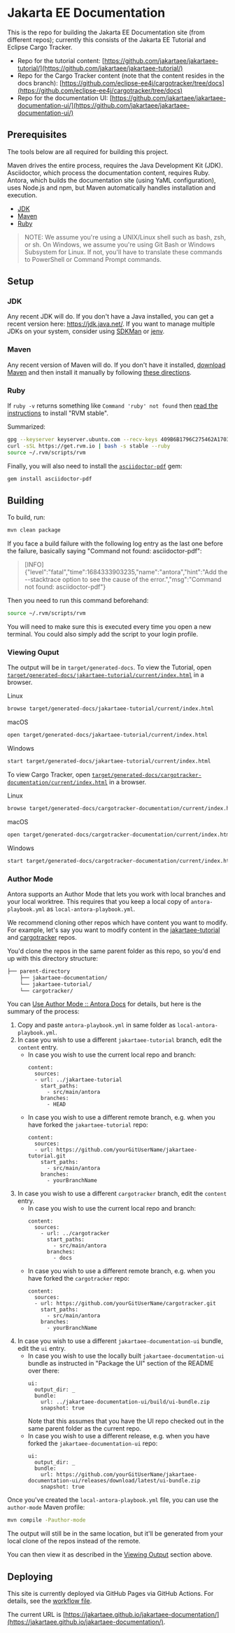 # Jakarta EE Documentation

This is the repo for building the Jakarta EE Documentation site (from different repos); currently this consists of the Jakarta EE Tutorial and Eclipse Cargo Tracker.

- Repo for the tutorial content: [https://github.com/jakartaee/jakartaee-tutorial/](https://github.com/jakartaee/jakartaee-tutorial/)
- Repo for the Cargo Tracker content (note that the content resides in the docs branch): [https://github.com/eclipse-ee4j/cargotracker/tree/docs](https://github.com/eclipse-ee4j/cargotracker/tree/docs)
- Repo for the documentation UI: [https://github.com/jakartaee/jakartaee-documentation-ui/](https://github.com/jakartaee/jakartaee-documentation-ui/)

## Prerequisites

The tools below are all required for building this project. 

Maven drives the entire process, requires the Java Development Kit (JDK).
Asciidoctor, which process the documentation content, requires Ruby.
Antora, which builds the documentation site (using YaML configuration), uses Node.js and npm,
but Maven automatically handles installation and execution.

- [JDK](https://jdk.java.net/)
- [Maven](https://maven.apache.org/)
- [Ruby](https://rvm.io/)

> NOTE: We assume you're using a UNIX/Linux shell such as bash, zsh, or sh. 
On Windows, we assume you're using Git Bash or Windows Subsystem for Linux. If not, you'll have to translate these commands to PowerShell or Command Prompt commands.

## Setup

### JDK

Any recent JDK will do. 
If you don't have a Java installed, you can get a recent version here: https://jdk.java.net/. 
If you want to manage multiple JDKs on your system, 
consider using [SDKMan](https://sdkman.io/) or [jenv](https://www.jenv.be/).

### Maven

Any recent version of Maven will do.
If you don't have it installed, [download Maven](https://maven.apache.org/download.cgi) 
and then install it manually by following [these directions](https://maven.apache.org/install.html).

### Ruby

If `ruby -v` returns something like `Command 'ruby' not found` then [read the instructions](https://rvm.io/rvm/install) to install "RVM stable".

Summarized:

```bash
gpg --keyserver keyserver.ubuntu.com --recv-keys 409B6B1796C275462A1703113804BB82D39DC0E3 7D2BAF1CF37B13E2069D6956105BD0E739499BDB
curl -sSL https://get.rvm.io | bash -s stable --ruby
source ~/.rvm/scripts/rvm
```

Finally, you will also need to install the [`asciidoctor-pdf`](https://rubygems.org/gems/asciidoctor-pdf) gem:

```bash
gem install asciidoctor-pdf
```

## Building

To build, run:

```bash
mvn clean package
```

If you face a build failure with the following log entry as the last one before the failure, basically saying "Command not found: asciidoctor-pdf":

> [INFO] {"level":"fatal","time":1684333903235,"name":"antora","hint":"Add the --stacktrace option to see the cause of the error.","msg":"Command not found: asciidoctor-pdf"}

Then you need to run this command beforehand:

```bash
source ~/.rvm/scripts/rvm
```

You will need to make sure this is executed every time you open a new terminal. You could also simply add the script to your login profile.

### Viewing Ouput

The output will be in `target/generated-docs`.
To view the Tutorial, open [`target/generated-docs/jakartaee-tutorial/current/index.html`](target/generated-docs/jakartaee-tutorial/current/index.html) in a browser.

Linux
```bash
browse target/generated-docs/jakartaee-tutorial/current/index.html
```

macOS
```bash
open target/generated-docs/jakartaee-tutorial/current/index.html
```

Windows
```bash
start target/generated-docs/jakartaee-tutorial/current/index.html
```

To view Cargo Tracker, open [`target/generated-docs/cargotracker-documentation/current/index.html`](target/generated-docs/cargotracker-documentation/current/index.html) in a browser.

Linux
```bash
browse target/generated-docs/cargotracker-documentation/current/index.html
```

macOS
```bash
open target/generated-docs/cargotracker-documentation/current/index.html
```

Windows
```bash
start target/generated-docs/cargotracker-documentation/current/index.html
```

### Author Mode

Antora supports an Author Mode that lets you work with local branches and your local worktree.
This requires that you keep a local copy of `antora-playbook.yml` as `local-antora-playbook.yml`.

We recommend cloning other repos which have content you want to modify.
For example, let's say you want to modify content in the 
[jakartaee-tutorial](https://github.com/jakartaee/jakartaee-tutorial/) and 
[cargotracker](https://github.com/eclipse-ee4j/cargotracker/tree/docs) repos.

You'd clone the repos in the same parent folder as this repo, so you'd end up with this directory structure:

  ```bash
  ├── parent-directory
      ├── jakartaee-documentation/
      └── jakartaee-tutorial/
      └── cargotracker/
  ```

You can [Use Author Mode :: Antora Docs](https://docs.antora.org/antora/latest/playbook/author-mode/) for details,
but here is the summary of the process:

1. Copy and paste `antora-playbook.yml` in same folder as `local-antora-playbook.yml`.
2. In case you wish to use a different `jakartaee-tutorial` branch, edit the `content` entry.
    * In case you wish to use the current local repo and branch:
        ```
        content:
          sources:
          - url: ../jakartaee-tutorial
            start_paths:
              - src/main/antora
            branches:
              - HEAD
        ```
    * In case you wish to use a different remote branch, e.g. when you have forked the `jakartaee-tutorial` repo:
        ```
        content:
          sources:
          - url: https://github.com/yourGitUserName/jakartaee-tutorial.git
            start_paths:
              - src/main/antora
            branches:
              - yourBranchName
        ```
3. In case you wish to use a different `cargotracker` branch, edit the `content` entry.
    * In case you wish to use the current local repo and branch:
        ```
        content:
          sources:
            - url: ../cargotracker
              start_paths:
                - src/main/antora
              branches:
                - docs
        ```
    * In case you wish to use a different remote branch, e.g. when you have forked the `cargotracker` repo:
        ```
        content:
          sources:
          - url: https://github.com/yourGitUserName/cargotracker.git
            start_paths:
              - src/main/antora
            branches:
              - yourBranchName
        ```
4. In case you wish to use a different `jakartaee-documentation-ui` bundle, edit the `ui` entry.
    * In case you wish to use the locally built `jakartaee-documentation-ui` bundle as instructed in "Package the UI" section of the README over there:
        ```
        ui:
          output_dir: _
          bundle:
            url: ../jakartaee-documentation-ui/build/ui-bundle.zip
            snapshot: true
        ```
        Note that this assumes that you have the UI repo checked out in the same parent folder as the current repo.
    * In case you wish to use a different release, e.g. when you have forked the `jakartaee-documentation-ui` repo:
        ```
        ui:
          output_dir: _
          bundle:
            url: https://github.com/yourGitUserName/jakartaee-documentation-ui/releases/download/latest/ui-bundle.zip
            snapshot: true
        ```

Once you've created the `local-antora-playbook.yml` file, you can use the `author-mode` Maven profile:

```bash
mvn compile -Pauthor-mode
```

The output will still be in the same location, but it'll be generated from your local clone of the repos instead of the remote.

You can then view it as described in the [Viewing Output](#viewing-output) section above.

## Deploying

This site is currently deployed via GitHub Pages via GitHub Actions.
For details, see the [workflow file](.github/workflows/build-and-deploy.yml).

The current URL is [https://jakartaee.github.io/jakartaee-documentation/](https://jakartaee.github.io/jakartaee-documentation/).
